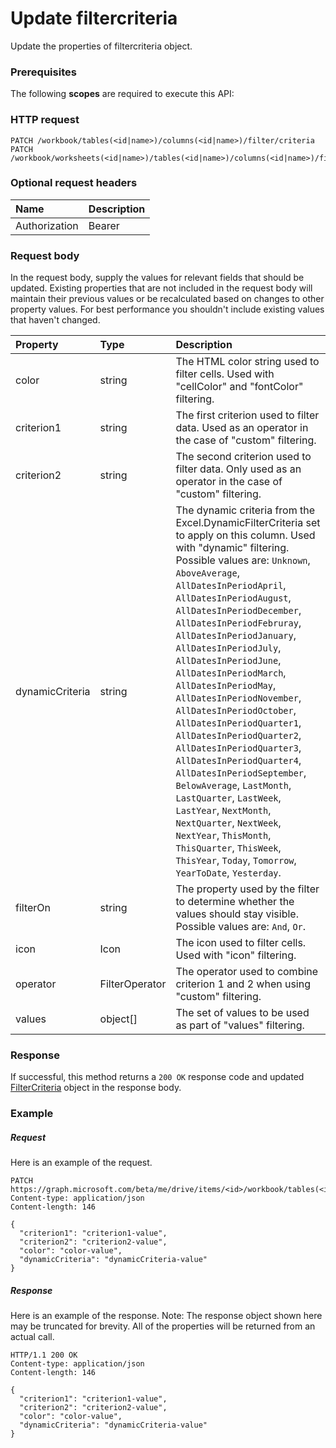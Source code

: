 # Update filtercriteria

Update the properties of filtercriteria object.
### Prerequisites
The following **scopes** are required to execute this API: 
### HTTP request
<!-- { "blockType": "ignored" } -->
```http
PATCH /workbook/tables(<id|name>)/columns(<id|name>)/filter/criteria
PATCH /workbook/worksheets(<id|name>)/tables(<id|name>)/columns(<id|name>)/filter/criteria
```
### Optional request headers
| Name       | Description|
|:-----------|:-----------|
| Authorization  | Bearer <code>|


### Request body
In the request body, supply the values for relevant fields that should be updated. Existing properties that are not included in the request body will maintain their previous values or be recalculated based on changes to other property values. For best performance you shouldn't include existing values that haven't changed.

| Property	   | Type	|Description|
|:---------------|:--------|:----------|
|color|string|The HTML color string used to filter cells. Used with "cellColor" and "fontColor" filtering.|
|criterion1|string|The first criterion used to filter data. Used as an operator in the case of "custom" filtering.|
|criterion2|string|The second criterion used to filter data. Only used as an operator in the case of "custom" filtering.|
|dynamicCriteria|string|The dynamic criteria from the Excel.DynamicFilterCriteria set to apply on this column. Used with "dynamic" filtering. Possible values are: `Unknown`, `AboveAverage`, `AllDatesInPeriodApril`, `AllDatesInPeriodAugust`, `AllDatesInPeriodDecember`, `AllDatesInPeriodFebruray`, `AllDatesInPeriodJanuary`, `AllDatesInPeriodJuly`, `AllDatesInPeriodJune`, `AllDatesInPeriodMarch`, `AllDatesInPeriodMay`, `AllDatesInPeriodNovember`, `AllDatesInPeriodOctober`, `AllDatesInPeriodQuarter1`, `AllDatesInPeriodQuarter2`, `AllDatesInPeriodQuarter3`, `AllDatesInPeriodQuarter4`, `AllDatesInPeriodSeptember`, `BelowAverage`, `LastMonth`, `LastQuarter`, `LastWeek`, `LastYear`, `NextMonth`, `NextQuarter`, `NextWeek`, `NextYear`, `ThisMonth`, `ThisQuarter`, `ThisWeek`, `ThisYear`, `Today`, `Tomorrow`, `YearToDate`, `Yesterday`.|
|filterOn|string|The property used by the filter to determine whether the values should stay visible. Possible values are: `And`, `Or`.|
|icon|Icon|The icon used to filter cells. Used with "icon" filtering.|
|operator|FilterOperator|The operator used to combine criterion 1 and 2 when using "custom" filtering.|
|values|object[]|The set of values to be used as part of "values" filtering.|

### Response
If successful, this method returns a `200 OK` response code and updated [FilterCriteria](../resources/filtercriteria.md) object in the response body.
### Example
##### Request
Here is an example of the request.
<!-- {
  "blockType": "request",
  "name": "update_filtercriteria"
}-->
```http
PATCH https://graph.microsoft.com/beta/me/drive/items/<id>/workbook/tables(<id|name>)/columns(<id|name>)/filter/criteria
Content-type: application/json
Content-length: 146

{
  "criterion1": "criterion1-value",
  "criterion2": "criterion2-value",
  "color": "color-value",
  "dynamicCriteria": "dynamicCriteria-value"
}
```
##### Response
Here is an example of the response. Note: The response object shown here may be truncated for brevity. All of the properties will be returned from an actual call.
<!-- {
  "blockType": "response",
  "truncated": true,
  "@odata.type": "microsoft.graph.filterCriteria"
} -->
```http
HTTP/1.1 200 OK
Content-type: application/json
Content-length: 146

{
  "criterion1": "criterion1-value",
  "criterion2": "criterion2-value",
  "color": "color-value",
  "dynamicCriteria": "dynamicCriteria-value"
}
```

<!-- uuid: 8fcb5dbc-d5aa-4681-8e31-b001d5168d79
2015-10-25 14:57:30 UTC -->
<!-- {
  "type": "#page.annotation",
  "description": "Update filtercriteria",
  "keywords": "",
  "section": "documentation",
  "tocPath": ""
}-->